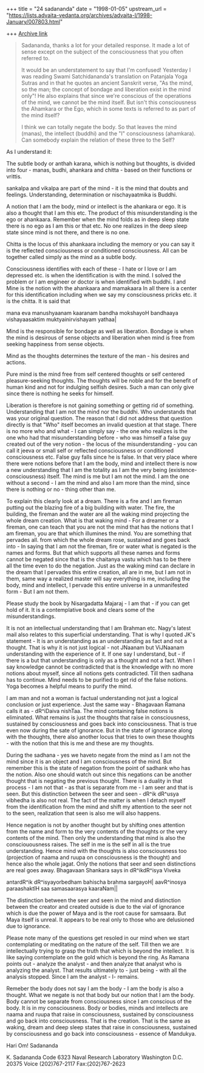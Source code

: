 +++
title = "24 sadananda"
date = "1998-01-05"
upstream_url = "https://lists.advaita-vedanta.org/archives/advaita-l/1998-January/007803.html"

+++
[Archive link](https://lists.advaita-vedanta.org/archives/advaita-l/1998-January/007803.html)

>Sadananda, thanks a lot for your detailed response. It made a lot of sense
>except on the subject of the consciousness that you often referred to.
>
>It would be an understatement to say that I'm confused! Yesterday I was
>reading Swami Satchidananda's translation on Patanjala Yoga Sutras and in
>that he quotes an ancient Sanskrit verse, "As the mind, so the man; the
>concept of bondage and liberation exist in the mind only"! He also explains
>that since we're conscious of the operations of the mind, we cannot be the
>mind itself. But isn't this consciousness the Ahamkara or the Ego, which in
>some texts is referred to as part of the mind itself?
>
>I think we can totally negate the body. So that leaves the mind (manas), the
>intellect (buddhi) and the "I" consciousness (ahamkara). Can somebody
>explain the relation of these three to the Self?

As I understand it:

The subtle body or anthah karana, which is nothing but thoughts, is divided
into four - manas, budhi, ahankara and chitta  - based on their functions
or vrittis.

sankalpa and vikalpa are part of the mind - it is the mind that doubts and
feelings.
Understanding, determination or nischayaatmika is Buddhi.

A notion that I am the body, mind or intellect is the ahankara or ego.  It
is also a thought that I am this etc. The product of this misunderstanding
is the ego or ahankaara. Remember when the mind folds as in deep sleep
state there is no ego as I am this or that etc.  No one realizes in the
deep sleep state since mind is not there, and there is no one.

Chitta is the locus of this ahankaara including the memory or you can say
it is the reflected consciousness or conditioned consciousness.  All can be
together called simply as the mind as a subtle body.

Consciousness identifies with each of these - I hate or I love or I am
depressed etc. is when the identification is with the mind.
I solved the problem or I am engineer or doctor is when identified with buddhi.
I and Mine is the notion with the ahankaara and mamakaara
In all there is a center for this identification including when we say my
consciousness pricks etc. it is the chitta. It is said that

 mana eva manushyaanam kaaranam bandha mokshayoH
 bandhaaya vishayaasaktim muktyainirvishayam yathaa|

Mind is the responsible for bondage as well as liberation.
Bondage is when the mind is desirous of sense objects and liberation when
mind is free from seeking happiness from sense objects.

Mind as the thoughts determines the texture of the man - his desires and
actions.

Pure mind is the mind free from self centered thoughts or self centered
pleasure-seeking thoughts.  The thoughts will be noble and for the benefit
of human kind and not for indulging selfish desires. Such a man can only
give since there is nothing he seeks for himself.

Liberation is therefore is not gaining something or getting rid of
something.  Understanding that I am not the mind nor the buddhi.  Who
understands that was your original question.  The reason that I did not
address that question directly is that "Who" itself becomes an invalid
question at that stage. There is no more who and what - I can simply say -
the one who realizes is the one who had that misunderstanding before - who
was himself a false guy created out of the very notion - the locus of the
misunderstanding - you can call it jeeva or small self or reflected
consciousness or conditioned consciousness etc.  False guy falls since he
is false.  In that very place where there were notions before that I am the
body, mind and intellect there is now a new understanding that I am the
totality  as I am the very being (existence-consciousness) itself. The mind
is me but I am not the mind. I am the one without a second - I am the mind
and also I am more than the mind, since there is nothing or no - thing
other than me.

To explain this clearly look at a dream.  There is a fire and I am fireman
putting out the blazing fire of a big building with water. The fire, the
building, the fireman and the water are all the waking mind projecting the
whole dream creation.  What is that waking mind - For a dreamer or a
fireman, one can teach that you are not the mind that has the notions that
I am fireman, you are that which illumines the mind.   You are something
that pervades all. from which the whole dream rose, sustained and goes back
into -  In saying that I am not the fireman, fire or water what is negated
is the names and forms. But that which supports all these names and forms
cannot be negated since that is the chaitanya vastu which has to be there
all the time even to do the negation. Just as the waking mind  can declare
in the dream that I pervades this entire creation, all are in me, but  I am
not in them, same way a realized master will say everything is me,
including the body, mind and intellect, I pervade this entire universe in a
unmanifested form - But I am not them.

Please study the book by Nisargadatta Majaraj - I am that - if you can get
hold of it.  It is a contemplative book and clears some of the
misunderstandings.

It is not an intellectual understanding that I am Brahman etc.  Nagy's
latest mail also relates to this superficial understanding.  That is why I
quoted JK's statement - It is an understanding as an understanding as fact
and not a thought. That is why it is not just logical - not JNaanam but
ViJNaanam understanding with the experience of it. If one say I understand,
but - if there is a but that understanding is only as a thought and not a
fact.  When I say knowledge cannot be contradicted that is the knowledge
with no more notions about myself, since all notions gets contradicted.
Till then sadhana has to continue. Mind needs  to be  purified to get rid
of the false notions.  Yoga becomes a helpful means to purify the mind.

I am man and not a woman is factual understanding not just a logical
conclusion or just experience.  Just the same way - Bhagavaan Ramana calls
it as - dR^iDaiva nishTaa.  The mind containing false notions is
eliminated.  What remains is just the thoughts that raise in consciousness,
sustained by consciousness and goes back into consciousness.  That is true
even now during the sate of ignorance.  But in the state of ignorance along
with the thoughts, there also another locus that tries to own these
thoughts - with the notion that this is me and these are my thoughts.

During the sadhana - yes we haveto  negate from the mind as I am not the
mind since it is an object and I am consciousness of the mind.  But
remember this is the state of negation from the point of sadhank who has
the notion. Also one should watch out since this negations can be another
thought that is negating the previous thought.  There is a duality in that
process - I am not that - as that is separate from me - I am seer and that
is seen.  But this distinction between the seer and seen - dR^ik dR^usya
vibhedha is also not real.  The fact of the matter is when I detach myself
from the identification from the mind and shift my attention to the seer
not to  the seen, realization that seen is also me will also happens.

Hence negation is not by another thought but by shifting ones attention
from the name and form to the very contents of the thoughts or the very
contents of the mind.  Then only the understanding that mind is also the
consciouousness raises.
The self in me is the self in all is the true understanding.  Hence mind
with the thoughts is also consciousness too (projection of naama and ruupa
on consciousness is the thought)  and hence also the whole jagat.  Only the
notions that seer and seen distinctions are real goes away. Bhagavaan
Shankara says in dR^ikdR^isya Viveka

 antardR^ik dR^isyayorbedham
 bahischa brahma sargayoH|
 aavR^inosya paraashaktîH
 saa samasaarasya kaaraNam||

 The distinction between the seer and seen in the mind and distinction
between the creator and created outside is due to the vial of ignorance
which is due the power of Maya and is the root cause for samsaara. But Maya
itself is unreal. It appears to be real only to those who are delusioned
due to ignorance.

Please note many of the questions get resoled in our mind when we start
contemplating or meditating on the nature of the self. Till then we are
intellectually trying to grasp the truth that which is beyond the
intellect. It is like saying contemplate on the gold which is beyond the
ring. As Ramana points out - analyze the analyst - and then analyze that
analyst who is analyzing the analyst. That results ultimately to - just
being - with all the analysis stopped. Since I am the analyst - I- remains.

Remeber the body does not say I am the body - I am the body is also a
thought.  What we negate is not that body but our notion that I am the
body.  Body cannot be separate from consciousness since I am conscious of
the body.  It is in my consciousness.  Body or bodies, minds and intellects
are naama and ruupa that raise in consciousness, sustained by consciousness
and go back into consciousness.  That is the creation.  That is the same as
waking, dream and deep sleep states that raise in consciousness, sustained
by consciousness and go back into consciousness - essence of Mandukya.


Hari Om!
Sadananda







K. Sadananda
Code 6323
Naval Research Laboratory
Washington D.C. 20375
Voice (202)767-2117
Fax:(202)767-2623

